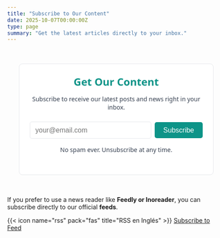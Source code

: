 ```yaml
---
title: "Subscribe to Our Content"
date: 2025-10-07T00:00:00Z
type: page
summary: "Get the latest articles directly to your inbox."
---
```


<style>
/* Variables to easily customize the look */
:root {
  --main-bg-color: #ffffff;
  --text-color: #374151;
  --main-brand-color: #0d9488; /* A clean teal color */
  --light-border-color: #e5e7eb;
}

.minimal-subscription-section {
  max-width: 400px;
  margin: 3rem auto;
  padding: 1.5rem;
  text-align: center;
  background: var(--main-bg-color);
  border: 1px solid var(--light-border-color);
  border-radius: 0.5rem;
  font-family: system-ui, sans-serif;
}

.minimal-subscription-section h2 {
  color: var(--main-brand-color);
  margin-top: 0;
  margin-bottom: 0.5rem;
  font-size: 1.5rem;
}

.minimal-subscription-section p {
  color: var(--text-color);
  margin-bottom: 1.5rem;
}

.form-group {
  display: flex;
  gap: 0.5rem;
  align-items: center;
}

.email-input {
  flex: 1;
  padding: 0.6rem 0.75rem;
  border: 1px solid var(--light-border-color);
  border-radius: 0.3rem;
  font-size: 1rem;
  outline: none;
  transition: border-color 0.2s, box-shadow 0.2s;
}

/* Focus effect using only CSS */
.email-input:focus {
  border-color: var(--main-brand-color);
  box-shadow: 0 0 0 2px rgba(13, 148, 136, 0.2);
}

.submit-button {
  background: var(--main-brand-color);
  color: white;
  border: none;
  padding: 0.6rem 1.25rem;
  border-radius: 0.3rem;
  cursor: pointer;
  font-size: 1rem;
  transition: background 0.2s;
}

/* Hover effect using only CSS */
.submit-button:hover {
  background: #0f766e; /* A slightly darker shade */
}

.disclaimer {
  font-size: 0.875rem;
  color: #9ca3af;
  margin-top: 1rem;
}
</style>

<div class="container">
<section class="minimal-subscription-section">
  <h2>Get Our Content</h2>
  <p>
    Subscribe to receive our latest posts and news right in your inbox.
  </p>

  <form name="suscripcion_en" method="POST" data-netlify="true">
    <div class="form-group">
      <input 
        type="email" 
        name="email" 
        placeholder="your@email.com" 
        required 
        class="email-input"
      >
      <button 
        type="submit" 
        class="submit-button"
      >
        Subscribe
      </button>
    </div>
  </form>

  <p class="disclaimer">
    No spam ever. Unsubscribe at any time.
  </p>
</section>
</div>

If you prefer to use a news reader like **Feedly or Inoreader**, you can subscribe directly to our official **feeds**.

{{< icon name="rss" pack="fas" title="RSS en Inglés" >}} 
[Subscribe to Feed ](/en//post/index.xml)